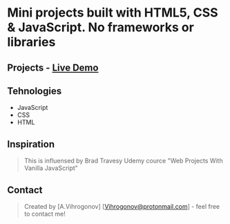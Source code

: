 # Mini projects built with HTML5, CSS & JavaScript. No frameworks or libraries

## Projects     - [Live Demo](https://dreamy-pare-efdd98.netlify.app)         

## Tehnologies

* JavaScript 
* CSS
* HTML

## Inspiration
>This is influensed by Brad Travesy Udemy cource "Web Projects With Vanilla JavaScript"

## Contact
>Created by [A.Vihrogonov] [Vihrogonov@protonmail.com] - feel free to contact me!

